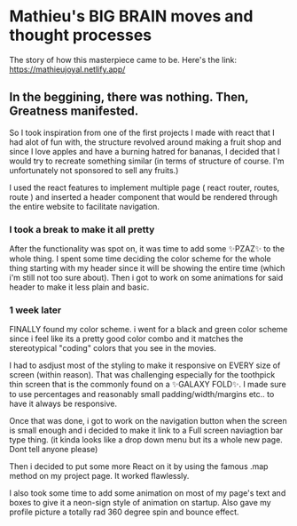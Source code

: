 # Mathieu's BIG BRAIN moves and thought processes
The story of how this masterpiece came to be.
Here's the link: https://mathieujoyal.netlify.app/

## In the beggining, there was nothing. Then, Greatness manifested.

So I took inspiration from one of the first projects I made with react that I had alot of fun with, the structure revolved around making a fruit shop and since I love apples and have a burning hatred for bananas, I decided that I would try to recreate something similar (in terms of structure of course. I'm unfortunately not sponsored to sell any fruits.)

I used the react features to implement multiple page ( react router, routes, route ) and inserted a header component that would be rendered through the entire website to facilitate navigation.

### I took a break to make it all pretty

After the functionality was spot on, it was time to add some ✨PZAZ✨ to the whole thing. I spent some time deciding the color scheme for the whole thing starting with my header since it will be showing the entire time (which i'm still not too sure about). Then i got to work on some animations for said header to make it less plain and basic.

### 1 week later

FINALLY found my color scheme. i went for a black and green color scheme since i feel like its a pretty good color combo and it matches the stereotypical "coding" colors that you see in the movies.

I had to asdjust most of the styling to make it responsive on EVERY size of screen (within reason). That was challenging especially for the toothpick thin screen that is the commonly found on a ✨GALAXY FOLD✨.
I made sure to use percentages and reasonably small padding/width/margins etc.. to have it always be responsive.

Once that was done, i got to work on the navigation button when the screen is small enough and i decided to make it link to a Full screen naviagtion bar type thing. (it kinda looks like a drop down menu but its a whole new page. Dont tell anyone please)

Then i decided to put some more React on it by using the famous .map method on my project page. It worked flawlessly.

I also took some time to add some animation on most of my page's text and boxes to give it a neon-sign style of animation on startup. Also gave my profile picture a totally rad 360 degree spin and bounce effect.
